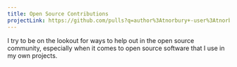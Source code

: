 ```yaml
---
title: Open Source Contributions
projectLink: https://github.com/pulls?q=author%3Atnorbury+-user%3Atnorbury+is%3Apr
---
```


I try to be on the lookout for ways to help out in the open source community, especially when it comes to open source software that I use in my own projects.
